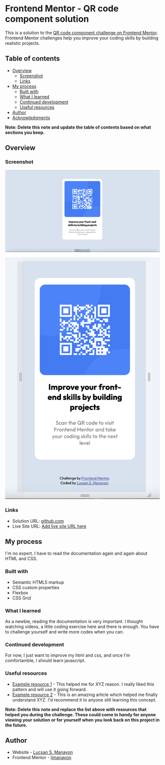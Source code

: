 # Frontend Mentor - QR code component solution

This is a solution to the [QR code component challenge on Frontend Mentor](https://www.frontendmentor.io/challenges/qr-code-component-iux_sIO_H). Frontend Mentor challenges help you improve your coding skills by building realistic projects.

## Table of contents

- [Overview](#overview)
  - [Screenshot](#screenshot)
  - [Links](#links)
- [My process](#my-process)
  - [Built with](#built-with)
  - [What I learned](#what-i-learned)
  - [Continued development](#continued-development)
  - [Useful resources](#useful-resources)
- [Author](#author)
- [Acknowledgments](#acknowledgments)

**Note: Delete this note and update the table of contents based on what sections you keep.**

## Overview

### Screenshot

![Destop](/screenshot/Desktop.png)

![Mobile](/screenshot/Mobile.png)

### Links

- Solution URL: [github.com](https://github.com/ljmanayon/frontendmentor_qrcode)
- Live Site URL: [Add live site URL here](https://your-live-site-url.com)

## My process

I'm no expert. I have to read the documentation again and again about HTML and CSS.

### Built with

- Semantic HTML5 markup
- CSS custom properties
- Flexbox
- CSS Grid

### What I learned

As a newbie, reading the documentation is very important. I thought watching videos, a little coding exercise here and there is enough. You have to challenge yourself and write more codes when you can.

### Continued development

For now, I just want to improve my html and css, and once I'm comfortamble, I should learn javascript.

### Useful resources

- [Example resource 1](https://www.example.com) - This helped me for XYZ reason. I really liked this pattern and will use it going forward.
- [Example resource 2](https://www.example.com) - This is an amazing article which helped me finally understand XYZ. I'd recommend it to anyone still learning this concept.

**Note: Delete this note and replace the list above with resources that helped you during the challenge. These could come in handy for anyone viewing your solution or for yourself when you look back on this project in the future.**

## Author

- Website - [Lucsan S. Manayon](https://www.your-site.com)
- Frontend Mentor - [ljmanayon](https://www.frontendmentor.io/profile/ljmanayon)
